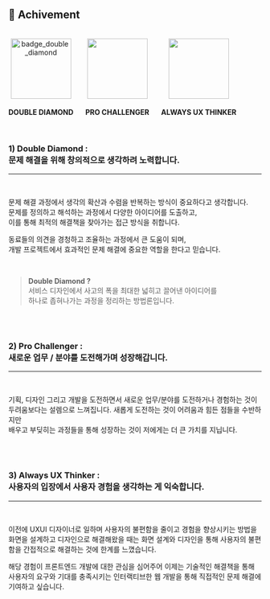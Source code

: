 ## 🚀 Achivement <br />

<br />

<div style="display:flex;">
  <div style="margin-right: 24px;" align="center">
    <img src="https://github.com/doitchuu/doitchuu/assets/43771772/502059c2-124d-49e4-bc69-2a83d9a0c0c1" width="120" style="margin-bottom: 4px; "alt="badge_double_diamond"/>
     <p><b>DOUBLE DIAMOND</b></p>
  </div>
  <div style="margin-right: 24px;" align="center">
    <img src="https://github.com/doitchuu/doitchuu/assets/43771772/ef4043a9-b5a4-48b1-ad16-2f39cbae1994" width="120" style="margin-bottom: 4px; alt="badge_challenger" />
     <p><b>PRO CHALLENGER</b></p>
  </div>
  <div style="margin-right: 24px;" align="center">
    <img src="https://github.com/doitchuu/doitchuu/assets/43771772/b82a519f-1de4-4e8f-b39e-4c3a6cc6e8aa" width="120" style="margin-bottom: 4px; alt="badge_ux_thinker"/>
    <p><b>ALWAYS UX THINKER</b></p>
  </div>
</div>

<br />

### 1) Double Diamond : <br />문제 해결을 위해 창의적으로 생각하려 노력합니다.

---

<br />

문제 해결 과정에서 생각의 확산과 수렴을 반복하는 방식이 중요하다고 생각합니다.<br />
문제를 정의하고 해석하는 과정에서 다양한 아이디어를 도출하고,<br />
이를 통해 최적의 해결책을 찾아가는 접근 방식을 취합니다.<br />

동료들의 의견을 경청하고 조율하는 과정에서 큰 도움이 되며,<br />
개발 프로젝트에서 효과적인 문제 해결에 중요한 역할을 한다고 믿습니다.

<br />

> **Double Diamond ?**<br />
> 서비스 디자인에서 사고의 폭을 최대한 넓히고 끌어낸 아이디어를<br />하나로 좁혀나가는 과정을 정리하는 방법론입니다.

<br />
<br />

### 2) Pro Challenger : <br />새로운 업무 / 분야를 도전해가며 성장해갑니다.

---

<br />

기획, 디자인 그리고 개발을 도전하면서 새로운 업무/분야를 도전하거나 경험하는 것이<br /> 두려움보다는 설렘으로 느껴집니다. 새롭게 도전하는 것이 어려움과 힘든 점들을 수반하지만<br />
배우고 부딪히는 과정들을 통해 성장하는 것이 저에게는 더 큰 가치를 지닙니다.

<br />
<br />

### 3) Always UX Thinker : <br />사용자의 입장에서 사용자 경험을 생각하는 게 익숙합니다.

---

<br />

이전에 UXUI 디자이너로 일하며 사용자의 불편함을 줄이고 경험을 향상시키는 방법을 화면을 설계하고 디자인으로 해결해왔을 때는 화면 설계와 디자인을 통해 사용자의 불편함을 간접적으로 해결하는 것에 한계를 느꼈습니다.

해당 경험이 프론트엔드 개발에 대한 관심을 심어주어 이제는 기술적인 해결책을 통해 사용자의 요구와 기대를 충족시키는 인터랙티브한 웹 개발을 통해 직접적인 문제 해결에 기여하고 싶습니다.

<br />
